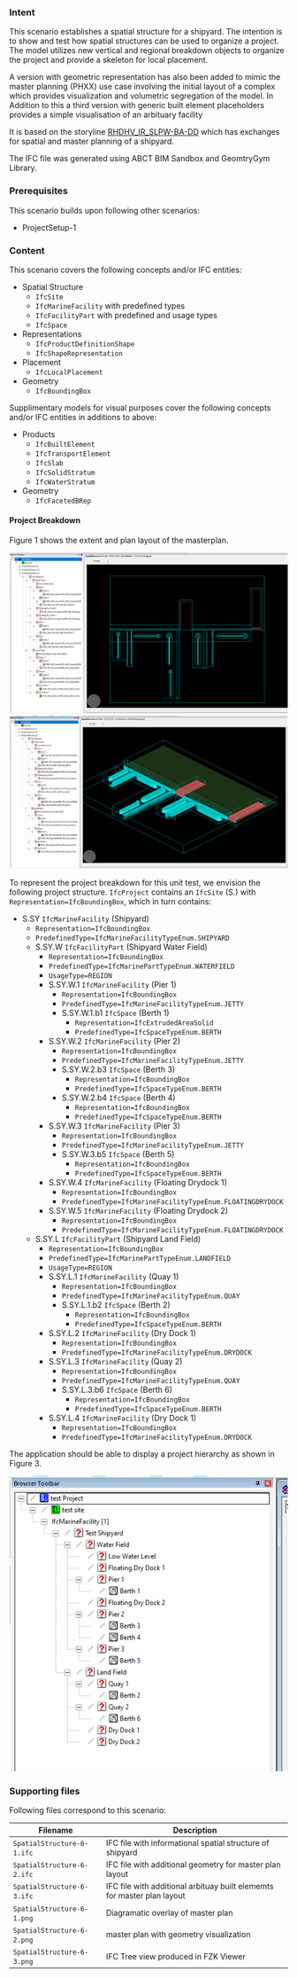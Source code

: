 
### Intent

This scenario establishes a spatial structure for a shipyard. The intention is to show and test how spatial structures can be used to organize a project. 
The model utilizes new vertical and regional breakdown objects to organize the project and provide a skeleton for local placement.

A version with geometric representation has also been added to mimic the master planning (PHXX) use case involving the initial layout of a complex which provides visualization and volumetric segregation of the model. In Addition to this a third version with generic built element placeholders provides a simple visualisation of an arbituary facility

It is based on the storyline [RHDHV_IR_SLPW-BA-DD](https://app.box.com/s/3mqdo34f2u1fu5scfcbqn7krmwct2sfd) which has exchanges for spatial and master planning of a shipyard. 

The IFC file was generated using ABCT BIM Sandbox and GeomtryGym Library.

### Prerequisites

This scenario builds upon following other scenarios:

- ProjectSetup-1

### Content

This scenario covers the following concepts and/or IFC entities:

- Spatial Structure
	- `IfcSite`
	- `IfcMarineFacility` with predefined types
	- `IfcFacilityPart` with predefined and usage types
	- `IfcSpace`
- Representations
	- `IfcProductDefinitionShape`
	- `IfcShapeRepresentation`
- Placement
	- `IfcLocalPlacement`
- Geometry
	- `IfcBoundingBox`

Supplimentary models for visual purposes cover the following concepts and/or IFC entities in additions to above:

- Products
	- `IfcBuiltElement`
	- `IfcTransportElement`
	- `IfcSlab`
	- `IfcSolidStratum`
	- `IfcWaterStratum`
- Geometry
	- `IfcFacetedBRep`

#### Project Breakdown

Figure 1 shows the extent and plan layout of the masterplan.

![Master Plan][figure 1]
![Master Plan with geometry][figure 2]

To represent the project breakdown for this unit test, we envision the following project structure.
`IfcProject` contains an `IfcSite` (S.) with `Representation=IfcBoundingBox`, which in turn contains:

- S.SY `IfcMarineFacility` (Shipyard)
	- `Representation=IfcBoundingBox`
	- `PredefinedType=IfcMarineFacilityTypeEnum.SHIPYARD`
	- S.SY.W `IfcFacilityPart` (Shipyard Water Field)
		- `Representation=IfcBoundingBox`
        - `PredefinedType=IfcMarinePartTypeEnum.WATERFIELD`
        - `UsageType=REGION`
		- S.SY.W.1 `IfcMarineFacility` (Pier 1)
			- `Representation=IfcBoundingBox`
			- `PredefinedType=IfcMarineFacilityTypeEnum.JETTY`
			- S.SY.W.1.b1 `IfcSpace` (Berth 1)
				- `Representation=IfcExtrudedAreaSolid`
				- `PredefinedType=IfcSpaceTypeEnum.BERTH`
		- S.SY.W.2 `IfcMarineFacility` (Pier 2)
			- `Representation=IfcBoundingBox`
			- `PredefinedType=IfcMarineFacilityTypeEnum.JETTY`
			- S.SY.W.2.b3 `IfcSpace` (Berth 3)
				- `Representation=IfcBoundingBox`
				- `PredefinedType=IfcSpaceTypeEnum.BERTH`
			- S.SY.W.2.b4 `IfcSpace` (Berth 4)
				- `Representation=IfcBoundingBox`
				- `PredefinedType=IfcSpaceTypeEnum.BERTH`
		- S.SY.W.3 `IfcMarineFacility` (Pier 3)
			- `Representation=IfcBoundingBox`
			- `PredefinedType=IfcMarineFacilityTypeEnum.JETTY`
			- S.SY.W.3.b5 `IfcSpace` (Berth 5)
				- `Representation=IfcBoundingBox`
				- `PredefinedType=IfcSpaceTypeEnum.BERTH`
		- S.SY.W.4 `IfcMarineFacility` (Floating Drydock 1)
			- `Representation=IfcBoundingBox`
			- `PredefinedType=IfcMarineFacilityTypeEnum.FLOATINGDRYDOCK`
		- S.SY.W.5 `IfcMarineFacility` (Floating Drydock 2)
			- `Representation=IfcBoundingBox`
			- `PredefinedType=IfcMarineFacilityTypeEnum.FLOATINGDRYDOCK`
	- S.SY.L `IfcFacilityPart` (Shipyard Land Field)
		- `Representation=IfcBoundingBox`
        - `PredefinedType=IfcMarinePartTypeEnum.LANDFIELD`
        - `UsageType=REGION`
		- S.SY.L.1 `IfcMarineFacility` (Quay 1)
			- `Representation=IfcBoundingBox`
			- `PredefinedType=IfcMarineFacilityTypeEnum.QUAY`
			- S.SY.L.1.b2 `IfcSpace` (Berth 2)
				- `Representation=IfcBoundingBox`
				- `PredefinedType=IfcSpaceTypeEnum.BERTH`
		- S.SY.L.2 `IfcMarineFacility` (Dry Dock 1)
			- `Representation=IfcBoundingBox`
			- `PredefinedType=IfcMarineFacilityTypeEnum.DRYDOCK`		
		- S.SY.L.3 `IfcMarineFacility` (Quay 2)
			- `Representation=IfcBoundingBox`
			- `PredefinedType=IfcMarineFacilityTypeEnum.QUAY`
			- S.SY.L.3.b6 `IfcSpace` (Berth 6)
				- `Representation=IfcBoundingBox`
				- `PredefinedType=IfcSpaceTypeEnum.BERTH`
		- S.SY.L.4 `IfcMarineFacility` (Dry Dock 1)
			- `Representation=IfcBoundingBox`
			- `PredefinedType=IfcMarineFacilityTypeEnum.DRYDOCK`


The application should be able to display a project hierarchy as shown in Figure 3.

![Project Tree][figure 3]

### Supporting files

Following files correspond to this scenario:

| Filename                          | Description                               |
|-----------------------------------|-------------------------------------------|
| `SpatialStructure-6-1.ifc` | IFC file with informational spatial structure of shipyard |
| `SpatialStructure-6-2.ifc` | IFC file with additional geometry for master plan layout |
| `SpatialStructure-6-3.ifc` | IFC file with additional arbituay built elememts for master plan layout |
| `SpatialStructure-6-1.png` | Diagramatic overlay of master plan |
| `SpatialStructure-6-2.png` | master plan with geometry visualization |
| `SpatialStructure-6-3.png` | IFC Tree view produced in FZK Viewer |

[figure 1]: ../SpatialStructure-6/SpatialStructure-6-1.png "Diagramatic overlay of master plan"
[figure 2]: ../SpatialStructure-6/SpatialStructure-6-2.png "master plan with geometry visualization"
[figure 3]: ../SpatialStructure-6/SpatialStructure-6-3.png "IFC Tree view produced in FZK Viewer"

